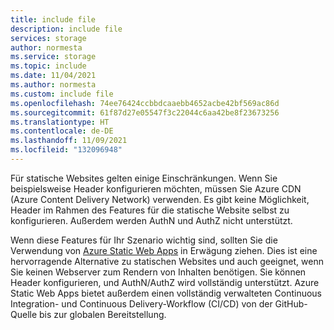 ```yaml
---
title: include file
description: include file
services: storage
author: normesta
ms.service: storage
ms.topic: include
ms.date: 11/04/2021
ms.author: normesta
ms.custom: include file
ms.openlocfilehash: 74ee76424ccbbdcaaebb4652acbe42bf569ac86d
ms.sourcegitcommit: 61f87d27e05547f3c22044c6aa42be8f23673256
ms.translationtype: HT
ms.contentlocale: de-DE
ms.lasthandoff: 11/09/2021
ms.locfileid: "132096948"
---
```

Für statische Websites gelten einige Einschränkungen. Wenn Sie beispielsweise Header konfigurieren möchten, müssen Sie Azure CDN (Azure Content Delivery Network) verwenden. Es gibt keine Möglichkeit, Header im Rahmen des Features für die statische Website selbst zu konfigurieren. Außerdem werden AuthN und AuthZ nicht unterstützt. 

Wenn diese Features für Ihr Szenario wichtig sind, sollten Sie die Verwendung von [Azure Static Web Apps](https://azure.microsoft.com/services/app-service/static/) in Erwägung ziehen. Dies ist eine hervorragende Alternative zu statischen Websites und auch geeignet, wenn Sie keinen Webserver zum Rendern von Inhalten benötigen. Sie können Header konfigurieren, und AuthN/AuthZ wird vollständig unterstützt. Azure Static Web Apps bietet außerdem einen vollständig verwalteten Continuous Integration- und Continuous Delivery-Workflow (CI/CD) von der GitHub-Quelle bis zur globalen Bereitstellung.

